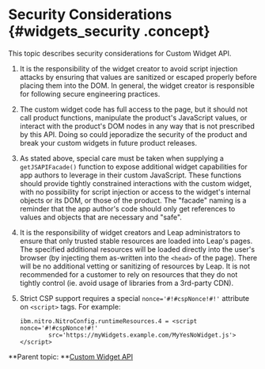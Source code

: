 # Security Considerations {#widgets_security .concept}

This topic describes security considerations for Custom Widget API.

1.  It is the responsibility of the widget creator to avoid script injection attacks by ensuring that values are sanitized or escaped properly before placing them into the DOM. In general, the widget creator is responsible for following secure engineering practices.
2.  The custom widget code has full access to the page, but it should not call product functions, manipulate the product's JavaScript values, or interact with the product's DOM nodes in any way that is not prescribed by this API. Doing so could jeporadize the security of the product and break your custom widgets in future product releases.
3.  As stated above, special care must be taken when supplying a `getJSAPIFacade()` function to expose additional widget capabilities for app authors to leverage in their custom JavaScript. These functions should provide tightly constrained interactions with the custom widget, with no possibility for script injection or access to the widget's internal objects or its DOM, or those of the product. The "facade" naming is a reminder that the app author's code should only get references to values and objects that are necessary and "safe".
4.  It is the responsibility of widget creators and Leap administrators to ensure that only trusted stable resources are loaded into Leap's pages. The specified additional resources will be loaded directly into the user's browser \(by injecting them as-written into the `<head>` of the page\). There will be no additional vetting or sanitizing of resources by Leap. It is not recommended for a customer to rely on resources that they do not tightly control \(ie. avoid usage of libraries from a 3rd-party CDN\).
5.  Strict CSP support requires a special `nonce='#!#cspNonce!#!'` attribute on `<script>` tags. For example:

    ``` {#codeblock_xw1_ssm_jyb}
    ibm.nitro.NitroConfig.runtimeResources.4 = <script nonce='#!#cspNonce!#!'
            src='https://myWidgets.example.com/MyYesNoWidget.js'></script>
    ```


**Parent topic: **[Custom Widget API](customwidgetapi_landing.md)


